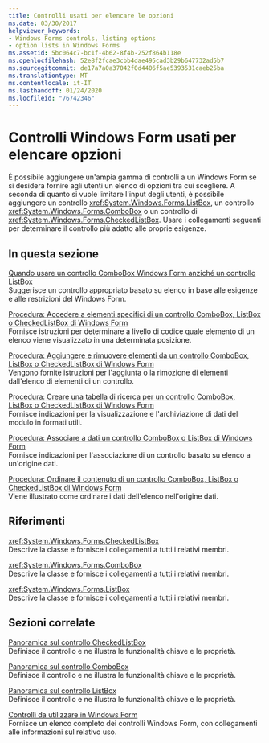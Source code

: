 ```yaml
---
title: Controlli usati per elencare le opzioni
ms.date: 03/30/2017
helpviewer_keywords:
- Windows Forms controls, listing options
- option lists in Windows Forms
ms.assetid: 5bc064c7-bc1f-4b62-8f4b-252f864b118e
ms.openlocfilehash: 52e8f2fcae3cbb4dae495cad3b29b647732ad5b7
ms.sourcegitcommit: de17a7a0a37042f0d4406f5ae5393531caeb25ba
ms.translationtype: MT
ms.contentlocale: it-IT
ms.lasthandoff: 01/24/2020
ms.locfileid: "76742346"
---
```

# <a name="windows-forms-controls-used-to-list-options"></a>Controlli Windows Form usati per elencare opzioni
È possibile aggiungere un'ampia gamma di controlli a un Windows Form se si desidera fornire agli utenti un elenco di opzioni tra cui scegliere. A seconda di quanto si vuole limitare l'input degli utenti, è possibile aggiungere un controllo <xref:System.Windows.Forms.ListBox>, un controllo <xref:System.Windows.Forms.ComboBox> o un controllo di <xref:System.Windows.Forms.CheckedListBox>. Usare i collegamenti seguenti per determinare il controllo più adatto alle proprie esigenze.  
  
## <a name="in-this-section"></a>In questa sezione  
 [Quando usare un controllo ComboBox Windows Form anziché un controllo ListBox](when-to-use-a-windows-forms-combobox-instead-of-a-listbox.md)  
 Suggerisce un controllo appropriato basato su elenco in base alle esigenze e alle restrizioni del Windows Form.  
  
 [Procedura: Accedere a elementi specifici di un controllo ComboBox, ListBox o CheckedListBox di Windows Form](access-specific-items-in-a-wf-combobox-listbox-or-checkedlistbox.md)  
 Fornisce istruzioni per determinare a livello di codice quale elemento di un elenco viene visualizzato in una determinata posizione.  
  
 [Procedura: Aggiungere e rimuovere elementi da un controllo ComboBox, ListBox o CheckedListBox di Windows Form](add-and-remove-items-from-a-wf-combobox.md)  
 Vengono fornite istruzioni per l'aggiunta o la rimozione di elementi dall'elenco di elementi di un controllo.  
  
 [Procedura: Creare una tabella di ricerca per un controllo ComboBox, ListBox o CheckedListBox di Windows Form](create-a-lookup-table-for-a-wf-combobox-listbox.md)  
 Fornisce indicazioni per la visualizzazione e l'archiviazione di dati del modulo in formati utili.  
  
 [Procedura: Associare a dati un controllo ComboBox o ListBox di Windows Form](how-to-bind-a-windows-forms-combobox-or-listbox-control-to-data.md)  
 Fornisce indicazioni per l'associazione di un controllo basato su elenco a un'origine dati.  
  
 [Procedura: Ordinare il contenuto di un controllo ComboBox, ListBox o CheckedListBox di Windows Form](sort-the-contents-of-a-wf-combobox-listbox-or-checkedlistbox-control.md)  
 Viene illustrato come ordinare i dati dell'elenco nell'origine dati.  
  
## <a name="reference"></a>Riferimenti  
 <xref:System.Windows.Forms.CheckedListBox>  
 Descrive la classe e fornisce i collegamenti a tutti i relativi membri.  
  
 <xref:System.Windows.Forms.ComboBox>  
 Descrive la classe e fornisce i collegamenti a tutti i relativi membri.  
  
 <xref:System.Windows.Forms.ListBox>  
 Descrive la classe e fornisce i collegamenti a tutti i relativi membri.  
  
## <a name="related-sections"></a>Sezioni correlate  
 [Panoramica sul controllo CheckedListBox](checkedlistbox-control-overview-windows-forms.md)  
 Definisce il controllo e ne illustra le funzionalità chiave e le proprietà.  
  
 [Panoramica sul controllo ComboBox](combobox-control-overview-windows-forms.md)  
 Definisce il controllo e ne illustra le funzionalità chiave e le proprietà.  
  
 [Panoramica sul controllo ListBox](listbox-control-overview-windows-forms.md)  
 Definisce il controllo e ne illustra le funzionalità chiave e le proprietà.  
  
 [Controlli da utilizzare in Windows Form](controls-to-use-on-windows-forms.md)  
 Fornisce un elenco completo dei controlli Windows Form, con collegamenti alle informazioni sul relativo uso.
